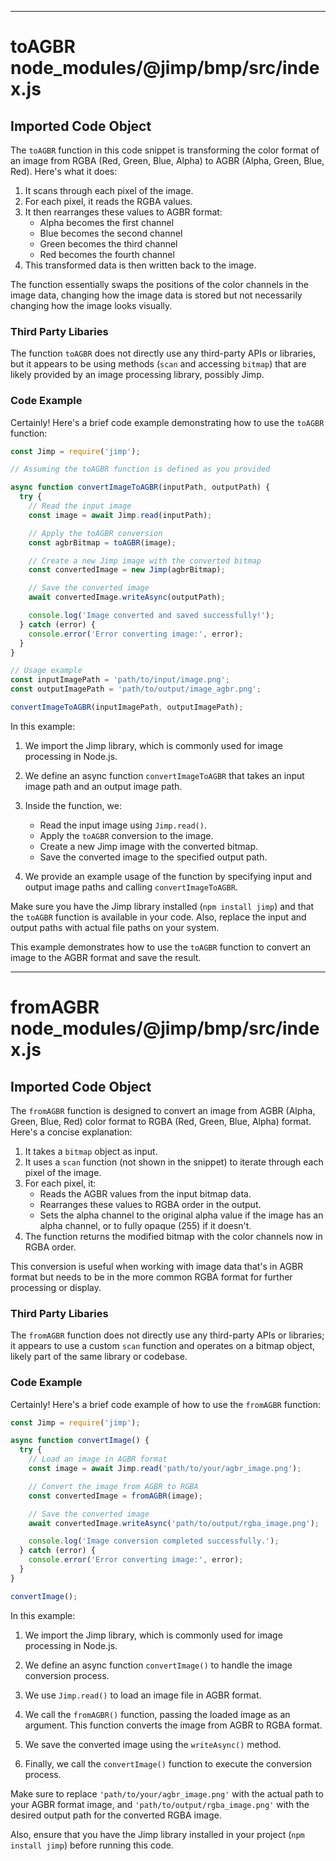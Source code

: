 

  
---
# toAGBR node_modules/@jimp/bmp/src/index.js
## Imported Code Object
The `toAGBR` function in this code snippet is transforming the color format of an image from RGBA (Red, Green, Blue, Alpha) to AGBR (Alpha, Green, Blue, Red). Here's what it does:

1. It scans through each pixel of the image.
2. For each pixel, it reads the RGBA values.
3. It then rearranges these values to AGBR format:
   - Alpha becomes the first channel
   - Blue becomes the second channel
   - Green becomes the third channel
   - Red becomes the fourth channel
4. This transformed data is then written back to the image.

The function essentially swaps the positions of the color channels in the image data, changing how the image data is stored but not necessarily changing how the image looks visually.

### Third Party Libaries

The function `toAGBR` does not directly use any third-party APIs or libraries, but it appears to be using methods (`scan` and accessing `bitmap`) that are likely provided by an image processing library, possibly Jimp.

### Code Example

Certainly! Here's a brief code example demonstrating how to use the `toAGBR` function:

```javascript
const Jimp = require('jimp');

// Assuming the toAGBR function is defined as you provided

async function convertImageToAGBR(inputPath, outputPath) {
  try {
    // Read the input image
    const image = await Jimp.read(inputPath);

    // Apply the toAGBR conversion
    const agbrBitmap = toAGBR(image);

    // Create a new Jimp image with the converted bitmap
    const convertedImage = new Jimp(agbrBitmap);

    // Save the converted image
    await convertedImage.writeAsync(outputPath);

    console.log('Image converted and saved successfully!');
  } catch (error) {
    console.error('Error converting image:', error);
  }
}

// Usage example
const inputImagePath = 'path/to/input/image.png';
const outputImagePath = 'path/to/output/image_agbr.png';

convertImageToAGBR(inputImagePath, outputImagePath);
```

In this example:

1. We import the Jimp library, which is commonly used for image processing in Node.js.

2. We define an async function `convertImageToAGBR` that takes an input image path and an output image path.

3. Inside the function, we:
   - Read the input image using `Jimp.read()`.
   - Apply the `toAGBR` conversion to the image.
   - Create a new Jimp image with the converted bitmap.
   - Save the converted image to the specified output path.

4. We provide an example usage of the function by specifying input and output image paths and calling `convertImageToAGBR`.

Make sure you have the Jimp library installed (`npm install jimp`) and that the `toAGBR` function is available in your code. Also, replace the input and output paths with actual file paths on your system.

This example demonstrates how to use the `toAGBR` function to convert an image to the AGBR format and save the result.

---
# fromAGBR node_modules/@jimp/bmp/src/index.js
## Imported Code Object
The `fromAGBR` function is designed to convert an image from AGBR (Alpha, Green, Blue, Red) color format to RGBA (Red, Green, Blue, Alpha) format. Here's a concise explanation:

1. It takes a `bitmap` object as input.
2. It uses a `scan` function (not shown in the snippet) to iterate through each pixel of the image.
3. For each pixel, it:
   - Reads the AGBR values from the input bitmap data.
   - Rearranges these values to RGBA order in the output.
   - Sets the alpha channel to the original alpha value if the image has an alpha channel, or to fully opaque (255) if it doesn't.
4. The function returns the modified bitmap with the color channels now in RGBA order.

This conversion is useful when working with image data that's in AGBR format but needs to be in the more common RGBA format for further processing or display.

### Third Party Libaries

The `fromAGBR` function does not directly use any third-party APIs or libraries; it appears to use a custom `scan` function and operates on a bitmap object, likely part of the same library or codebase.

### Code Example

Certainly! Here's a brief code example of how to use the `fromAGBR` function:

```javascript
const Jimp = require('jimp');

async function convertImage() {
  try {
    // Load an image in AGBR format
    const image = await Jimp.read('path/to/your/agbr_image.png');

    // Convert the image from AGBR to RGBA
    const convertedImage = fromAGBR(image);

    // Save the converted image
    await convertedImage.writeAsync('path/to/output/rgba_image.png');

    console.log('Image conversion completed successfully.');
  } catch (error) {
    console.error('Error converting image:', error);
  }
}

convertImage();
```

In this example:

1. We import the Jimp library, which is commonly used for image processing in Node.js.

2. We define an async function `convertImage()` to handle the image conversion process.

3. We use `Jimp.read()` to load an image file in AGBR format.

4. We call the `fromAGBR()` function, passing the loaded image as an argument. This function converts the image from AGBR to RGBA format.

5. We save the converted image using the `writeAsync()` method.

6. Finally, we call the `convertImage()` function to execute the conversion process.

Make sure to replace `'path/to/your/agbr_image.png'` with the actual path to your AGBR format image, and `'path/to/output/rgba_image.png'` with the desired output path for the converted RGBA image.

Also, ensure that you have the Jimp library installed in your project (`npm install jimp`) before running this code.


  